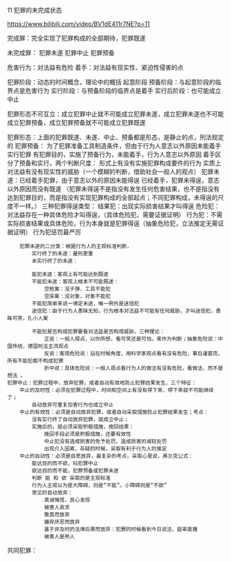 11 犯罪的未完成状态

https://www.bilibili.com/video/BV1dE411r7NE?p=11

完成罪：完全实现了犯罪构成的全部期待，犯罪既遂

未完成罪：
	犯罪未遂
	犯罪中止
	犯罪预备

危害行为：对法益有危险
着手：对法益有现实性、紧迫性侵害的点

犯罪阶段：动态的时间概念，理论中的概括
	起意阶段
	预备阶段：与起意阶段的临界点是危害行为
	实行阶段：与预备阶段的临界点是着手
	实行后阶段：也可能成立中止 

犯罪形态不可互立：成立犯罪中止就不可能成立犯罪未遂，成立犯罪未遂也不可能成立犯罪预备，成立犯罪预备就不可能成立犯罪既遂

犯罪形态：上面的犯罪既遂、未遂、中止、预备都是形态，是静止的点，刑法规定的
	犯罪预备： 为了犯罪准备工具制造条件，但由于行为人意志以外原因未能着手实行犯罪
		有犯罪目的，实施了预备行为，未能着手，行为人意志以外原因
		着手区分了预备和实行，两个判断尺度：
			形式上有没有实施犯罪构成要件的行为
			实质上对法益有没有现实性的威胁（一个模糊的判断，借助社会一般人的观点）
	犯罪未遂：已经着手犯罪，由于意志以外的原因未能得逞
		已经着手，犯罪未得逞，意志以外原因而没有既遂
		（犯罪未得逞不是指没有发生任何危害结果，也不是指没有达到犯罪目的，而是指没有实现犯罪构成的全部起点；不同犯罪构成，未得逞的尺度不一样。）
		三种犯罪得逞类型：
			结果犯：出现实际损害结果才叫得逞
			危险犯：对法益存在一种具体危险才叫得逞，（具体危险犯，需要证据证明）
			行为犯：不需实际损害结果或具体危险，行为本身就是犯罪得逞（抽象危险犯，立法推定无需证据证明）
		行为犯惩罚最严厉
		
		犯罪未遂的二分类：根据行为人的主观标准判断，
			实行终了的未遂：量刑更重
			未实行终了的未遂：
			
			能犯未遂：客观上有可能达到既遂
			不能犯未遂：客观上根本不可能既遂：
				空枪案：没子弹，工具不能犯
				空床案：没对象，对象不能犯
			不能犯简单来说一律定未遂，唯一例外是迷信犯
			迷信犯：由于行为人愚昧无知，行为根本对法益不可能有任何威胁，才叫迷信犯，愚昧可笑，扎小人案
			
			不能犯是否构成犯罪要看对法益是否构成威胁，三种理论：
				正说：一般人观点，以你所想，看可笑还是可怕，来作为判断；抽象危险说：中国传统，德国刑法主流观点
				反说：客观危险说：站在时候角度，用科学家观点看有没有危险，事后诸葛亮，所有不能犯都不构成犯罪
				折中说：具体危险说：一般人观点看行为人的做法有没有危险，看做法，而不是想法 。
	犯罪中止：犯罪过程中，放弃犯罪，或者自动有效地防止犯罪结果发生，三个特征：
		中止的及时性：必须在犯罪过程中，时间和空间上有没有停下来，停下来就不可能继续了；
			自动放弃可重复加害行为也成立中止
		中止的有效性：必须是自动放弃犯罪，或者自动采取措施防止犯罪结果发生；考点：
			没有实行终了自动放弃犯罪，就成立中止；
			实施后的，就必须采取积极措施，挽回结果：
				挽回手段必须是积极措施，还要有效性
				中止犯没有造成损害的免予处罚，造成损害的减轻处罚
				出现介入因素，存疑的时候，采取有利于行为人的推定
		中止的自动性：必须是自愿放弃，最复杂的考点，采取心里说，弗兰克公式：
			能达目的而不欲，叫犯罪中止
			欲达目的而不能，犯罪预备或犯罪未遂
			判断 能 和 欲 采取的是主观标准
			行为人主观以为是大障碍，则是“不能”，小障碍则是“不欲”
			常见的自动放弃：
				真诚悔悟，良心发现
				被害人哀求
				敬畏而放弃
				嫌弃厌恶而放弃
				基于非及时的法律后果而放弃：犯罪的时候看到今日说法、庭审直播
				被害人是熟人
				
		 
			
			
		 



共同犯罪：
